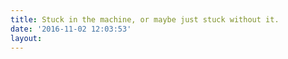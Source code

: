 ```yaml
---
title: Stuck in the machine, or maybe just stuck without it.
date: '2016-11-02 12:03:53'
layout: 
---
```

